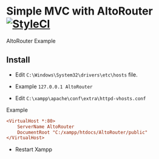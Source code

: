 # Simple MVC with AltoRouter [![StyleCI](https://github.styleci.io/repos/145097333/shield?branch=master)](https://github.styleci.io/repos/145097333)

AltoRouter Example

## Install
* Edit ```C:\Windows\System32\drivers\etc\hosts``` file.
* Example ```127.0.0.1 AltoRouter```

* Edit ```C:\xampp\apache\conf\extra\httpd-vhosts.conf```

Example
```ini
<VirtualHost *:80>
    ServerName AltoRouter
    DocumentRoot "C:/xampp/htdocs/AltoRouter/public"
</VirtualHost>
```

* Restart Xampp
